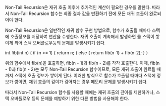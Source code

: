 Non-Tail Recursion은 재귀 호출 이후에 추가적인 계산이 필요한 경우를 말한다. 따라서 Non-Tail Recursion 함수는 최종 결과 값을 반환하기 전에 모든 재귀 호출이 완료되어야 한다.

Non-Tail Recursion은 일반적인 재귀 함수 구현 방법으로, 함수가 호출될 때마다 스택에 호출정보를 저장하여 연산을 수행한다. 재귀 호출이 계속해서 발생하면 콜 스택이 쌓이게 되어 스택 오버플로우등의 문제를 발생시키기 쉽다.

int fib(int n) {
    if (n <= 1) {
        return n;
    } else {
        return fib(n-1) + fib(n-2);
    }
}

위의 함수에서 fib(n)을 호출하면, fib(n - 1)과 fib(n - 2)를 각각 호출한다. 이때, fib(n - 1)과 fib(n - 2)는 모두 Non-Tail Recursion 함수이므로, 모든 재귀 호출이 완료될 때 까지 스택에 호출 정보가 쌓이게 된다.
이러한 방식으로 함수가 호출될 때마다 스택에 정보가 쌓이면, 재귀 호출의 깊이가 깊어지는 경우 메모리 문제를 발생시키기 쉽다.

따라서 Non-Tail Recursion 함수를 사용할 때에는 재귀 호출의 깊이를 제한하거나, 스택 오버플로우 등의 문제를 예방하기 위한 다른 방법을 사용해야 한다.
